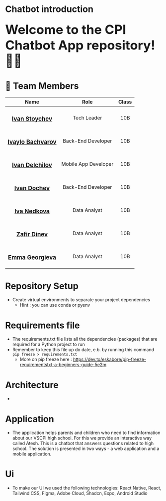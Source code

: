 # Chatbot introduction
### <span style="font-size:2.5em;">Welcome to the CPI Chatbot App repository! 🤖💬</span>

# 👥 Team Members

| Name | Role | Class |
| :---:   | :---: | :---: |
| <h3><a href = "https://github.com/IYStoychev21">Ivan Stoychev</a></h3> | Tech Leader | 10B |
| <h3><a href = "https://github.com/ISBachvarov21">Ivaylo Bachvarov</a></h3> | Back-End Developer | 10B |
| <h3><a href = "https://github.com/ISDelchilov21">Ivan Delchilov</a></h3> |  Mobile App Developer  | 10B |
| <h3><a href = "https://github.com/IDDochev21">Ivan Dochev</a></h3> |  Back-End Developer | 10B |
| <h3><a href = "https://github.com/INNedkova21">Iva Nedkova</a></h3> | Data Analyst | 10B |
| <h3><a href = "https://github.com/ZBDinev21">Zafir Dinev</a></h3> | Data Analyst | 10B |
| <h3><a href = "https://github.com/EGGeorgieva21">Emma Georgieva</a></h3> | Data Analyst | 10B |

# Repository Setup
- Create virtual environments to separate your project dependencies
  - Hint : you can use conda or pyenv

# Requirements file
- The requirements.txt file lists all the dependencies (packages) that are required for a Python project to run
- Remember to keep this file up do date, e.b. by running this command ```pip freeze > requirements.txt```
    - More on pip freeze here : https://dev.to/eskabore/pip-freeze-requirementstxt-a-beginners-guide-5e2m
  
# Architecture
-

# Application
- The application helps parents and children who need to find information about our VSCPI high school. For this we provide an interactive way called Atesh. This is a chatbot that answers questions related to high school. The solution is presented in two ways - a web application and a mobile application.

# Ui
- To make our UI we used the following technologies: React Native, React, Tailwind CSS, Figma, Adobe Cloud, Shadcn, Expo, Android Studio

